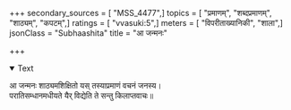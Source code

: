 +++
secondary_sources = [ "MSS_4477",]
topics = [ "प्रमाणम्", "शब्दप्रमाणम्", "शाठ्यम्", "कपटम्",]
ratings = [ "vvasuki:5",]
meters = [ "विपरीताख्यानिकी", "शाला",]
jsonClass = "Subhaashita"
title = "आ जन्मनः"

+++

<details open><summary>Text</summary>

आ जन्मनः शाठ्यमशिक्षितो यस् तस्याप्रमाणं वचनं जनस्य।  
परातिसम्धानमधीयते यैर् विद्येति ते सन्तु किलाप्तवाचः॥
</details>
